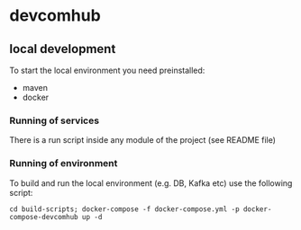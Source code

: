 # devcomhub

## local development
To start the local environment you need preinstalled:
 - maven
 - docker

### Running of services
There is a run script inside any module of the project (see README file)
### Running of environment
To build and run the local environment (e.g. DB, Kafka etc) use the following script:
```shell
cd build-scripts; docker-compose -f docker-compose.yml -p docker-compose-devcomhub up -d
```
